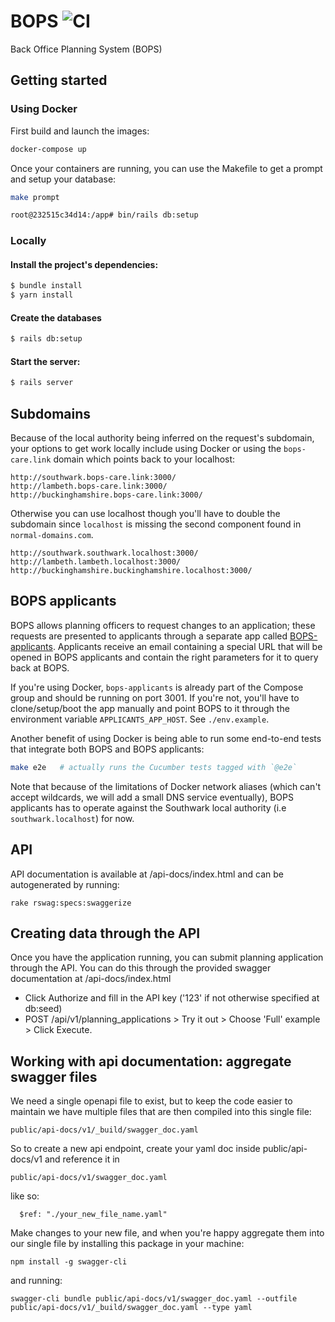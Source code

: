 # BOPS ![CI](https://github.com/unboxed/bops/workflows/CI/badge.svg)

Back Office Planning System (BOPS)

## Getting started

### Using Docker

First build and launch the images:

```sh
docker-compose up
```

Once your containers are running, you can use the Makefile to get a
prompt and setup your database:

```sh
make prompt

root@232515c34d14:/app# bin/rails db:setup
```

### Locally

#### Install the project's dependencies:

```sh
$ bundle install
$ yarn install
```

#### Create the databases

```sh
$ rails db:setup
```

#### Start the server:

```sh
$ rails server
```

## Subdomains

Because of the local authority being inferred on the request's
subdomain, your options to get work locally include using Docker or
using the `bops-care.link` domain which points back to your localhost:

```
http://southwark.bops-care.link:3000/
http://lambeth.bops-care.link:3000/
http://buckinghamshire.bops-care.link:3000/
```

Otherwise you can use localhost though you'll have to double the
subdomain since `localhost` is missing the second component found in
`normal-domains.com`.

```
http://southwark.southwark.localhost:3000/
http://lambeth.lambeth.localhost:3000/
http://buckinghamshire.buckinghamshire.localhost:3000/
```

## BOPS applicants

BOPS allows planning officers to request changes to an application;
these requests are presented to applicants through a separate app
called
[BOPS-applicants](https://github.com/unboxed/bops-applicants). Applicants
receive an email containing a special URL that will be opened in BOPS
applicants and contain the right parameters for it to query back at
BOPS.

If you're using Docker, `bops-applicants` is already part of the
Compose group and should be running on port 3001. If you're not,
you'll have to clone/setup/boot the app manually and point BOPS to it
through the environment variable `APPLICANTS_APP_HOST`. See
`./env.example`.

Another benefit of using Docker is being able to run some end-to-end tests
that integrate both BOPS and BOPS applicants:

```sh
make e2e   # actually runs the Cucumber tests tagged with `@e2e`
```


Note that because of the limitations of Docker network aliases (which
can't accept wildcards, we will add a small DNS service eventually),
BOPS applicants has to operate against the Southwark local authority
(i.e `southwark.localhost`) for now.

## API

API documentation is available at /api-docs/index.html and can be autogenerated by running:

```
rake rswag:specs:swaggerize
```

## Creating data through the API

Once you have the application running, you can submit planning application through the API. You can do this through the provided swagger documentation at /api-docs/index.html

* Click Authorize and fill in the API key ('123' if not otherwise specified at db:seed)
* POST /api​/v1​/planning_applications > Try it out > Choose 'Full' example > Click Execute.

[1]: https://www.docker.com/products/docker-desktop
[2]: http://localhost:3000/

## Working with api documentation: aggregate swagger files

We need a single openapi file to exist, but to keep the code easier to maintain we have multiple files that are then compiled into this single file:

```
public/api-docs/v1/_build/swagger_doc.yaml
```

So to create a new api endpoint, create your yaml doc inside public/api-docs/v1 and reference it in

```
public/api-docs/v1/swagger_doc.yaml
```

like so:

```
  $ref: "./your_new_file_name.yaml"
```

Make changes to your new file, and when you're happy aggregate them into our single file by installing this package in your machine:

```
npm install -g swagger-cli
```

and running:

```
swagger-cli bundle public/api-docs/v1/swagger_doc.yaml --outfile public/api-docs/v1/_build/swagger_doc.yaml --type yaml
```
